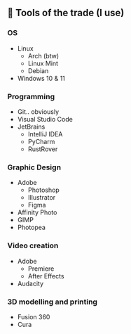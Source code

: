 ## 🔨 Tools of the trade (I use)
### OS
- Linux
  - Arch (btw)
  - Linux Mint
  - Debian
- Windows 10 & 11
### Programming
- Git.. obviously 
- Visual Studio Code
- JetBrains
  - IntelliJ IDEA
  - PyCharm
  - RustRover
### Graphic Design
- Adobe
  - Photoshop
  - Illustrator
  - Figma
- Affinity Photo
- GIMP
- Photopea
### Video creation
- Adobe
  - Premiere
  - After Effects
- Audacity
### 3D modelling and printing
- Fusion 360
- Cura
